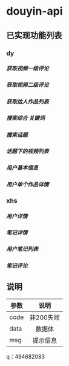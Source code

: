 # douyin-api
## 已实现功能列表

### dy
##### 获取视频一级评论
##### 获取视频二级评论
##### 获取达人作品列表
##### 搜索综合 关键词
##### 搜索话题
##### 话题下的视频列表
##### 用户基本信息
##### 用户单个作品详情

### xhs
##### 用户详情
##### 笔记详情
##### 用户笔记列表
##### 笔记评论

## 说明
参数|说明|
--|:--:|
code|非200失败|
data|数据体|
msg|提示信息|

q：494682083
